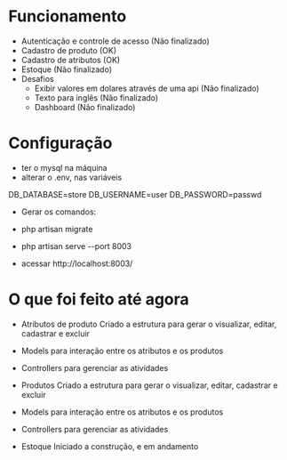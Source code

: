 # Funcionamento

- Autenticação e controle de acesso (Não finalizado)
- Cadastro de produto (OK)
- Cadastro de atributos (OK)
- Estoque (Não finalizado)
- Desafios
  - Exibir valores em dolares através de uma api (Não finalizado)
  - Texto para inglês (Não finalizado)
  - Dashboard (Não finalizado)


# Configuração

- ter o mysql na máquina
- alterar o .env, nas variáveis

DB_DATABASE=store
DB_USERNAME=user
DB_PASSWORD=passwd

- Gerar os comandos:
- php artisan migrate
- php artisan serve --port 8003

- acessar
http://localhost:8003/

# O que foi feito até agora
- Atributos de produto
 Criado a estrutura para gerar o visualizar, editar, cadastrar e excluir
 - Models para interação entre os atributos e os produtos
 - Controllers para gerenciar as atividades

- Produtos
Criado a estrutura para gerar o visualizar, editar, cadastrar e excluir
 - Models para interação entre os atributos e os produtos
 - Controllers para gerenciar as atividades

 - Estoque
 Iniciado a construção, e em andamento